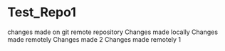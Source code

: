 # Test_Repo1
changes made on git remote repository
Changes made locally
Changes made remotely
Changes made 2
Changes made remotely 1
